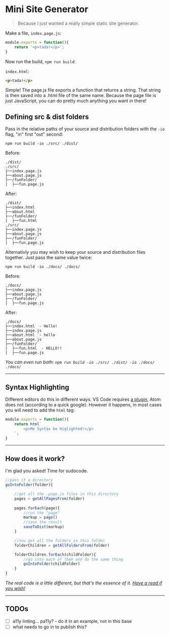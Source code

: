 # Mini Site Generator

>Because I just wanted a really simple static site generator.

Make a file, `index.page.js`:

```js
module.exports = function(){
    return '<p>tada!</p>';
}
```

Now run the build, `npm run build`:

`index.html`:
```html
<p>tada!</p>
```

Simple! The page.js file exports a function that returns a string. That string is then saved into a .html file of the same name. Because the page file is just JavaScript, you can do pretty much anything you want in there!

## Defining src & dist folders

Pass in the relative paths of your source and distribution folders with the `-io` flag, "in" first "out" second:

```
npm run build -io ./src/ ./dist/
```

Before: 

```
./dist/
./src/
├──index.page.js
├──about.page.js
├──/funFolder/
|  ├──fun.page.js
```

After:

```
./dist/
├──index.html
├──about.html
├──/funFolder/
|  ├──fun.html
./src/
├──index.page.js
├──about.page.js
├──/funFolder/
|  ├──fun.page.js
```

Alternativly you may wish to keep your source and distribution files together. Just pass the same value twice: 

```
npm run build -io ./docs/ ./docs/
```

Before:

```
./docs/
├──index.page.js
├──about.page.js
├──/funFolder/
|  ├──fun.page.js
```

After:

```
./docs/
├──index.html  - Hello!
├──index.page.js
├──about.html  - hello
├──about.page.js
├──/funFolder/
|  ├──fun.html  - HELLO!!
|  ├──fun.page.js
```

_You can even run both: `npm run build -io ./src/ ./dist/ -io ./docs/ ./docs/`_

---

## Syntax Highlighting
Different editors do this in different ways. VS Code requires [a plugin](https://marketplace.visualstudio.com/items?itemName=bierner.lit-html), Atom does not (according to a quick google). However it happens, in most cases you will need to add the `html` tag:

```js
module.exports = function(){
    return html`
        <p>Me Syntax be Higlighted!</p>
    `; 
}
```

---

## How does it work?

I'm glad you asked! Time for sudocode.

```js
//pass it a directory
goIntoFolder(folder){

    //get all the .page.js files in this directory
    pages = getAllPagesFrom(folder)
    
    pages.forEach(page){
        //run the "page"
        markup = page()
        //save the result
        saveToDist(markup)
    }

    //now get all the folders in this folder
    folderChildren = getAllFoldersFrom(folder)

    folderChildren.forEach(childFolder){
        //go into each of them and do the same thing
        goIntoFolder(childFolder)
    }
}
```

_The real code is a little different, but that's the essence of it. [Have a read if you wish!](https://github.com/ijmccallum/Mini-Site-Generator/blob/master/build.js)_

---

## TODOs

 - [ ] a11y linting... pa11y? - do it in an example, not in this base
 - [ ] what needs to go in to publish this?